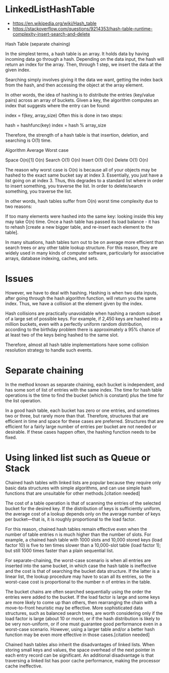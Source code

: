 # LinkedListHashTable
* https://en.wikipedia.org/wiki/Hash_table
* https://stackoverflow.com/questions/9214353/hash-table-runtime-complexity-insert-search-and-delete


Hash Table (separate chaining)

In the simplest terms, a hash table is an array. It holds data by having incoming
data go through a hash. Depending on the data input, the hash will return an index for the array. Then, through 1 step, we insert the data at the given index.

Searching simply involves giving it the data we want, getting the index back
from the hash, and then accessing the object at the array element.

In other words, the idea of hashing is to distribute the entries (key/value pairs) across an array of buckets. Given a key, the algorithm computes an index that suggests where the entry can be found:

index = f(key, array_size)
Often this is done in two steps:

hash = hashfunc(key)
index = hash % array_size

Therefore, the strength of a hash table is that insertion, deletion, and searching is O(1) time.

Algorithm		Average	  Worst case

Space		    O(n)[1]	  O(n)
Search		  O(1)	    O(n)
Insert		  O(1)	    O(n)
Delete		  O(1)	    O(n)

The reason why worst case is O(n) is because all of your objects may be hashed
to the exact same bucket say at index 3. Essentially, you just have a list
going on at index 3. Thus, this degrades to a standard list where in order to
insert something, you traverse the list. In order to delete/search something, you traverse the list.

In other words, hash tables suffer from O(n) worst time complexity due to two reasons:

If too many elements were hashed into the same key: looking inside this key may take O(n) time.
Once a hash table has passed its load balance - it has to rehash [create a new bigger table, and re-insert each element to the table].



In many situations, hash tables turn out to be on average more efficient than search trees or any other table lookup structure. For this reason, they are widely used in many kinds of computer software, particularly for associative arrays, database indexing, caches, and sets.

# Issues

However, we have to deal with hashing. Hashing is when two data inputs, after
going through the hash algorithm function, will return you the same index.
Thus, we have a collision at the element given by the index.

Hash collisions are practically unavoidable when hashing a random subset of a large set of possible keys. For example, if 2,450 keys are hashed into a million buckets, even with a perfectly uniform random distribution, according to the birthday problem there is approximately a 95% chance of at least two of the keys being hashed to the same slot.

Therefore, almost all hash table implementations have some collision resolution strategy to handle such events.

# Separate chaining

In the method known as separate chaining, each bucket is independent, and has some sort of list of entries with the same index. The time for hash table operations is the time to find the bucket (which is constant) plus the time for the list operation.

In a good hash table, each bucket has zero or one entries, and sometimes two or three, but rarely more than that. Therefore, structures that are efficient in time and space for these cases are preferred. Structures that are efficient for a fairly large number of entries per bucket are not needed or desirable. If these cases happen often, the hashing function needs to be fixed.

# Using linked list such as Queue or Stack

Chained hash tables with linked lists are popular because they require only basic data structures with simple algorithms, and can use simple hash functions that are unsuitable for other methods.[citation needed]

The cost of a table operation is that of scanning the entries of the selected bucket for the desired key. If the distribution of keys is sufficiently uniform, the average cost of a lookup depends only on the average number of keys per bucket—that is, it is roughly proportional to the load factor.

For this reason, chained hash tables remain effective even when the number of table entries n is much higher than the number of slots. For example, a chained hash table with 1000 slots and 10,000 stored keys (load factor 10) is five to ten times slower than a 10,000-slot table (load factor 1); but still 1000 times faster than a plain sequential list.

For separate-chaining, the worst-case scenario is when all entries are inserted into the same bucket, in which case the hash table is ineffective and the cost is that of searching the bucket data structure. If the latter is a linear list, the lookup procedure may have to scan all its entries, so the worst-case cost is proportional to the number n of entries in the table.

The bucket chains are often searched sequentially using the order the entries were added to the bucket. If the load factor is large and some keys are more likely to come up than others, then rearranging the chain with a move-to-front heuristic may be effective. More sophisticated data structures, such as balanced search trees, are worth considering only if the load factor is large (about 10 or more), or if the hash distribution is likely to be very non-uniform, or if one must guarantee good performance even in a worst-case scenario. However, using a larger table and/or a better hash function may be even more effective in those cases.[citation needed]

Chained hash tables also inherit the disadvantages of linked lists. When storing small keys and values, the space overhead of the next pointer in each entry record can be significant. An additional disadvantage is that traversing a linked list has poor cache performance, making the processor cache ineffective.
